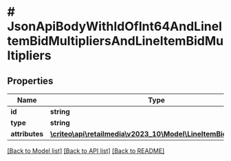 # # JsonApiBodyWithIdOfInt64AndLineItemBidMultipliersAndLineItemBidMultipliers

## Properties

Name | Type | Description | Notes
------------ | ------------- | ------------- | -------------
**id** | **string** |  |
**type** | **string** |  |
**attributes** | [**\criteo\api\retailmedia\v2023_10\Model\LineItemBidMultipliers**](LineItemBidMultipliers.md) |  | [optional]

[[Back to Model list]](../../README.md#models) [[Back to API list]](../../README.md#endpoints) [[Back to README]](../../README.md)

